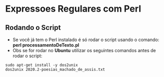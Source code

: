 # Expressoes Regulares com Perl
## Rodando o Script
* Se você já tem o Perl instalado é só rodar o script usando o comando: **perl processamentoDeTexto.pl**
* Obs se for rodar no **Ubuntu** utilizar os seguintes comandos antes de rodar o script:
```shell
sudo apt-get install -y dos2unix
dos2unix 2020.2-poesias_machado_de_assis.txt
```
